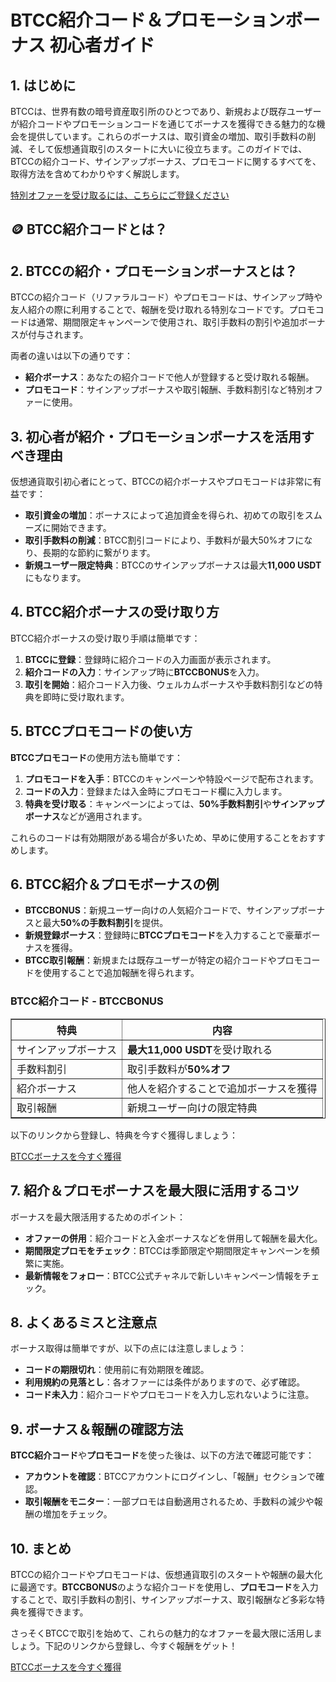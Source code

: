 <h1>BTCC紹介コード＆プロモーションボーナス 初心者ガイド</h1>
<h2>1. はじめに</h2>
<p>BTCCは、世界有数の暗号資産取引所のひとつであり、新規および既存ユーザーが紹介コードやプロモーションコードを通じてボーナスを獲得できる魅力的な機会を提供しています。これらのボーナスは、取引資金の増加、取引手数料の削減、そして仮想通貨取引のスタートに大いに役立ちます。このガイドでは、BTCCの紹介コード、サインアップボーナス、プロモコードに関するすべてを、取得方法を含めてわかりやすく解説します。</p>
<p><a href="https://partner.btcc.com/us/c/BTCCBONUS/9303" target="_blank">特別オファーを受け取るには、こちらにご登録ください</a></p>

<img src="https://images.mirror-media.xyz/publication-images/pbBwxyI8X5QE82_CFf1q_.png?height=500&amp;width=1000" decoding="async" data-nimg="fill" class="css-xah9so" style="position: absolute; inset: 0px; box-sizing: border-box; padding: 0px; border: none; margin: auto; display: block; width: 0px; height: 0px; min-width: 100%; max-width: 100%; min-height: 100%; max-height: 100%;">

<h2>🪙 BTCC紹介コードとは？</h2>
<h2>2. BTCCの紹介・プロモーションボーナスとは？</h2>
<p>BTCCの紹介コード（リファラルコード）やプロモコードは、サインアップ時や友人紹介の際に利用することで、報酬を受け取れる特別なコードです。プロモコードは通常、期間限定キャンペーンで使用され、取引手数料の割引や追加ボーナスが付与されます。</p>
<p>両者の違いは以下の通りです：</p>
<ul>
    <li><strong>紹介ボーナス</strong>：あなたの紹介コードで他人が登録すると受け取れる報酬。</li>
    <li><strong>プロモコード</strong>：サインアップボーナスや取引報酬、手数料割引など特別オファーに使用。</li>
</ul>

<h2>3. 初心者が紹介・プロモーションボーナスを活用すべき理由</h2>
<p>仮想通貨取引初心者にとって、BTCCの紹介ボーナスやプロモコードは非常に有益です：</p>
<ul>
    <li><strong>取引資金の増加</strong>：ボーナスによって追加資金を得られ、初めての取引をスムーズに開始できます。</li>
    <li><strong>取引手数料の削減</strong>：BTCC割引コードにより、手数料が最大50%オフになり、長期的な節約に繋がります。</li>
    <li><strong>新規ユーザー限定特典</strong>：BTCCのサインアップボーナスは最大<strong>11,000 USDT</strong>にもなります。</li>
</ul>

<h2>4. BTCC紹介ボーナスの受け取り方</h2>
<p>BTCC紹介ボーナスの受け取り手順は簡単です：</p>
<ol>
    <li><strong>BTCCに登録</strong>：登録時に紹介コードの入力画面が表示されます。</li>
    <li><strong>紹介コードの入力</strong>：サインアップ時に<strong>BTCCBONUS</strong>を入力。</li>
    <li><strong>取引を開始</strong>：紹介コード入力後、ウェルカムボーナスや手数料割引などの特典を即時に受け取れます。</li>
</ol>

<h2>5. BTCCプロモコードの使い方</h2>
<p><strong>BTCCプロモコード</strong>の使用方法も簡単です：</p>
<ol>
    <li><strong>プロモコードを入手</strong>：BTCCのキャンペーンや特設ページで配布されます。</li>
    <li><strong>コードの入力</strong>：登録または入金時にプロモコード欄に入力します。</li>
    <li><strong>特典を受け取る</strong>：キャンペーンによっては、<strong>50%手数料割引</strong>や<strong>サインアップボーナス</strong>などが適用されます。</li>
</ol>
<p>これらのコードは有効期限がある場合が多いため、早めに使用することをおすすめします。</p>

<h2>6. BTCC紹介＆プロモボーナスの例</h2>
<ul>
    <li><strong>BTCCBONUS</strong>：新規ユーザー向けの人気紹介コードで、サインアップボーナスと最大<strong>50%の手数料割引</strong>を提供。</li>
    <li><strong>新規登録ボーナス</strong>：登録時に<strong>BTCCプロモコード</strong>を入力することで豪華ボーナスを獲得。</li>
    <li><strong>BTCC取引報酬</strong>：新規または既存ユーザーが特定の紹介コードやプロモコードを使用することで追加報酬を得られます。</li>
</ul>

<h3>BTCC紹介コード - BTCCBONUS</h3>
<table border="1">
    <tr>
        <th>特典</th>
        <th>内容</th>
    </tr>
    <tr>
        <td>サインアップボーナス</td>
        <td><strong>最大11,000 USDT</strong>を受け取れる</td>
    </tr>
    <tr>
        <td>手数料割引</td>
        <td>取引手数料が<strong>50%オフ</strong></td>
    </tr>
    <tr>
        <td>紹介ボーナス</td>
        <td>他人を紹介することで追加ボーナスを獲得</td>
    </tr>
    <tr>
        <td>取引報酬</td>
        <td>新規ユーザー向けの限定特典</td>
    </tr>
</table>
<p>以下のリンクから登録し、特典を今すぐ獲得しましょう：</p>
<p><a href="https://partner.btcc.com/us/c/BTCCBONUS/9303">BTCCボーナスを今すぐ獲得</a></p>

<h2>7. 紹介＆プロモボーナスを最大限に活用するコツ</h2>
<p>ボーナスを最大限活用するためのポイント：</p>
<ul>
    <li><strong>オファーの併用</strong>：紹介コードと入金ボーナスなどを併用して報酬を最大化。</li>
    <li><strong>期間限定プロモをチェック</strong>：BTCCは季節限定や期間限定キャンペーンを頻繁に実施。</li>
    <li><strong>最新情報をフォロー</strong>：BTCC公式チャネルで新しいキャンペーン情報をチェック。</li>
</ul>

<h2>8. よくあるミスと注意点</h2>
<p>ボーナス取得は簡単ですが、以下の点には注意しましょう：</p>
<ul>
    <li><strong>コードの期限切れ</strong>：使用前に有効期限を確認。</li>
    <li><strong>利用規約の見落とし</strong>：各オファーには条件がありますので、必ず確認。</li>
    <li><strong>コード未入力</strong>：紹介コードやプロモコードを入力し忘れないように注意。</li>
</ul>

<h2>9. ボーナス＆報酬の確認方法</h2>
<p><strong>BTCC紹介コード</strong>や<strong>プロモコード</strong>を使った後は、以下の方法で確認可能です：</p>
<ul>
    <li><strong>アカウントを確認</strong>：BTCCアカウントにログインし、「報酬」セクションで確認。</li>
    <li><strong>取引報酬をモニター</strong>：一部プロモは自動適用されるため、手数料の減少や報酬の増加をチェック。</li>
</ul>

<h2>10. まとめ</h2>
<p>BTCCの紹介コードやプロモコードは、仮想通貨取引のスタートや報酬の最大化に最適です。<strong>BTCCBONUS</strong>のような紹介コードを使用し、<strong>プロモコード</strong>を入力することで、取引手数料の割引、サインアップボーナス、取引報酬など多彩な特典を獲得できます。</p>
<p>さっそくBTCCで取引を始めて、これらの魅力的なオファーを最大限に活用しましょう。下記のリンクから登録し、今すぐ報酬をゲット！</p>
<p><a href="https://partner.btcc.com/us/c/BTCCBONUS/9303">BTCCボーナスを今すぐ獲得</a></p>
